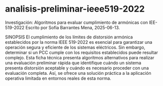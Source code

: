 # analisis-preliminar-ieee519-2022
Investigación:
Algoritmos para evaluar cumplimiento de armónicas con IEE-519-2022
Escrito por Sofia Barrantes Mena, 2025-06-13.

SINOPSIS 
El cumplimiento de los límites de distorsión armónica establecidos por la norma IEEE 519-2022 es esencial para garantizar una operación segura y eficiente de los sistemas eléctricos. Sin embargo, determinar si un PCC cumple con los requisitos establecidos puede resultar complejo. Esta ficha técnica presenta algoritmos alternativos para realizar una evaluación preliminar rápida que identifique cuándo un sistema presenta distorsión aceptable y cuándo es necesario proceder con una evaluación completa. Así, se ofrece una solución práctica a la aplicación operativa limitada en entornos reales de esta norma.
